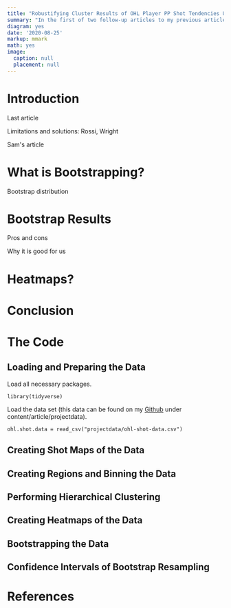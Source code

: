 ```yaml
---
title: "Robustifying Cluster Results of OHL Player PP Shot Tendencies Using Bootstrapping"
summary: "In the first of two follow-up articles to my previous article on hierarchical clustering of OHL player PP shot tendencies, I will attempt to create bootstrap distributions of players' PP shot tendencies to give provide a closer look at which players fit in each cluster."
diagram: yes
date: '2020-08-25'
markup: mmark
math: yes
image:
  caption: null
  placement: null
---
```









# Introduction

Last article

Limitations and solutions: Rossi, Wright

Sam's article


# What is Bootstrapping?

Bootstrap distribution


# Bootstrap Results

Pros and cons

Why it is good for us


# Heatmaps?

# Conclusion




# The Code

## Loading and Preparing the Data

Load all necessary packages.

```
library(tidyverse)
```

Load the data set (this data can be found on my [Github](https://github.com/brenkumi/kumihockey) under content/article/projectdata).

```
ohl.shot.data = read_csv("projectdata/ohl-shot-data.csv")
```

## Creating Shot Maps of the Data


## Creating Regions and Binning the Data


## Performing Hierarchical Clustering


## Creating Heatmaps of the Data



## Bootstrapping the Data


## Confidence Intervals of Bootstrap Resampling




# References





